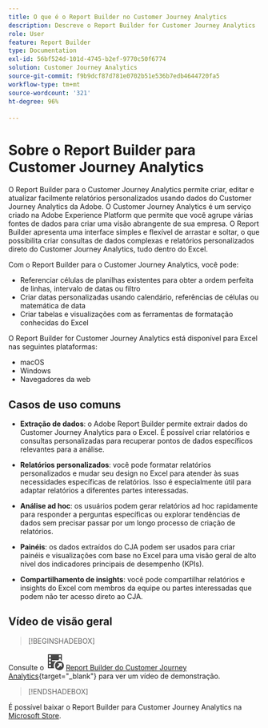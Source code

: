 ```yaml
---
title: O que é o Report Builder no Customer Journey Analytics
description: Descreve o Report Builder for Customer Journey Analytics
role: User
feature: Report Builder
type: Documentation
exl-id: 56bf524d-101d-4745-b2ef-9770c50f6774
solution: Customer Journey Analytics
source-git-commit: f9b9dcf87d781e0702b51e536b7edb4644720fa5
workflow-type: tm+mt
source-wordcount: '321'
ht-degree: 96%

---
```


# Sobre o Report Builder para Customer Journey Analytics

O Report Builder para o Customer Journey Analytics permite criar, editar e atualizar facilmente relatórios personalizados usando dados do Customer Journey Analytics da Adobe. O Customer Journey Analytics é um serviço criado na Adobe Experience Platform que permite que você agrupe várias fontes de dados para criar uma visão abrangente de sua empresa. O Report Builder apresenta uma interface simples e flexível de arrastar e soltar, o que possibilita criar consultas de dados complexas e relatórios personalizados direto do Customer Journey Analytics, tudo dentro do Excel.

Com o Report Builder para o Customer Journey Analytics, você pode:

- Referenciar células de planilhas existentes para obter a ordem perfeita de linhas, intervalo de datas ou filtro
- Criar datas personalizadas usando calendário, referências de células ou matemática de data
- Criar tabelas e visualizações com as ferramentas de formatação conhecidas do Excel

O Report Builder for Customer Journey Analytics está disponível para Excel nas seguintes plataformas:

- macOS
- Windows
- Navegadores da web

## Casos de uso comuns

- **Extração de dados**: o Adobe Report Builder permite extrair dados do Customer Journey Analytics para o Excel. É possível criar relatórios e consultas personalizadas para recuperar pontos de dados específicos relevantes para a análise.

- **Relatórios personalizados**: você pode formatar relatórios personalizados e mudar seu design no Excel para atender às suas necessidades específicas de relatórios. Isso é especialmente útil para adaptar relatórios a diferentes partes interessadas.

- **Análise ad hoc**: os usuários podem gerar relatórios ad hoc rapidamente para responder a perguntas específicas ou explorar tendências de dados sem precisar passar por um longo processo de criação de relatórios.

- **Painéis**: os dados extraídos do CJA podem ser usados para criar painéis e visualizações com base no Excel para uma visão geral de alto nível dos indicadores principais de desempenho (KPIs).

- **Compartilhamento de insights**: você pode compartilhar relatórios e insights do Excel com membros da equipe ou partes interessadas que podem não ter acesso direto ao CJA.

## Vídeo de visão geral


>[!BEGINSHADEBOX]

Consulte o ![VideoCheckedOut](/help/assets/icons/VideoCheckedOut.svg) [Report Builder do Customer Journey Analytics](https://video.tv.adobe.com/v/337569?quality=12&learn=on){target="_blank"} para ver um vídeo de demonstração.

>[!ENDSHADEBOX]

É possível baixar o Report Builder para Customer Journey Analytics na
[Microsoft Store](https://www.microsoft.com/pt-br/store/apps/windows).

